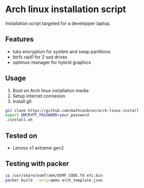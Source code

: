 # Arch linux installation script

Installation script targeted for a developper laptop.

## Features

- luks encryption for system and swap partitions
- btrfs raid1 for 2 ssd drives
- optimus-manager for hybrid graphics

## Usage

1. Boot on Arch linux installation media
2. Setup internet connexion
3. Install git


```` sh
git clone https://github.com/mathieubrun/arch-linux-install
export DMCRYPT_PASSWORD=your_password
./install.sh
````

## Tested on 

- Lenovo x1 extreme gen2

## Testing with packer

```` sh
cp /usr/share/ovmf/x64/OVMF_CODE.fd efi.bin
packer build --only=qemu arch_template.json
````


